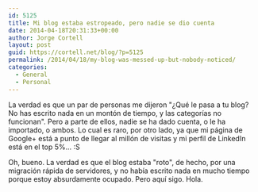 ```yaml
---
id: 5125
title: Mi blog estaba estropeado, pero nadie se dio cuenta
date: 2014-04-18T20:31:33+00:00
author: Jorge Cortell
layout: post
guid: https://cortell.net/blog/?p=5125
permalink: /2014/04/18/my-blog-was-messed-up-but-nobody-noticed/
categories:
  - General
  - Personal
---
```

La verdad es que un par de personas me dijeron "¿Qué le pasa a tu blog? No has escrito nada en un montón de tiempo, y las categorías no funcionan". Pero a parte de ellos, nadie se ha dado cuenta, o le ha importado, o ambos. Lo cual es raro, por otro lado, ya que mi página de Google+ está a punto de llegar al millón de visitas y mi perfil de LinkedIn está en el top 5%... :S

Oh, bueno. La verdad es que el blog estaba "roto", de hecho, por una migración rápida de servidores, y no había escrito nada en mucho tiempo porque estoy absurdamente ocupado. Pero aquí sigo. Hola.